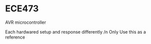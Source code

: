 # ECE473
AVR microcontroller

Each hardwared setup and response differently /n
Only Use this as a reference
